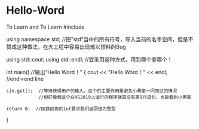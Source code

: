 # Hello-Word
To Learn and To Learn
#include<iostream>
 
using namespace std;  //把"std"当中的所有符号，导入当前的名字空间，但是不赞成这种做法，在大工程中容易出现难以预料的Bug
 
using std::cout;
using std::endl;  //宜采用这种方式，用到哪个拿哪个！
 
 
int main()  //输出“Hello Word！”
{
	cout << "Hello Word！" << endl;  //endl=end line
 
	cin.get();  //等待获得用户的输入，这个的主要作用是避免小黑窗一闪而过的情况
				//但好像我这个在VS2019上运行的程序就算没有第9行语句，也能看到小黑窗
 
	return 0;  //函数前面的int要求我们返回值为整型
}
